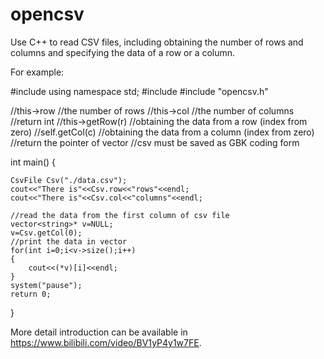 # opencsv
Use C++ to read CSV files, including obtaining the number of rows and columns and specifying the data of a row or a column.

For example:

#include <iostream>
using namespace std;
#include <vector>
#include "opencsv.h"

//this->row //the number of rows
//this->col //the number of columns //return int
//this->getRow(r) //obtaining the data from a row (index from zero)
//self.getCol(c) //obtaining the data from a column (index from zero) //return the pointer of vector
//csv must be saved as GBK coding form 

int main()
{
    
    CsvFile Csv("./data.csv");
    cout<<"There is"<<Csv.row<<"rows"<<endl;
    cout<<"There is"<<Csv.col<<"columns"<<endl;

    //read the data from the first column of csv file
    vector<string>* v=NULL;
    v=Csv.getCol(0);
    //print the data in vector
    for(int i=0;i<v->size();i++)
    {
        cout<<(*v)[i]<<endl;
    }
    system("pause");
    return 0;
}
  
More detail introduction can be available in https://www.bilibili.com/video/BV1yP4y1w7FE.
